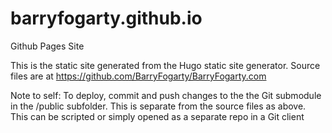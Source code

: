 # barryfogarty.github.io
Github Pages Site

This is the static site generated from the Hugo static site generator.  Source files are at https://github.com/BarryFogarty/BarryFogarty.com

Note to self:  To deploy, commit and push changes to the the Git submodule in the /public subfolder.  This is separate from the source files as above.  This can be scripted or simply opened as a separate repo in a Git client
